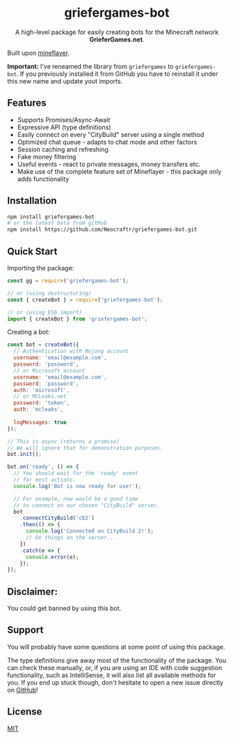 <div align="center">

# griefergames-bot

A high-level package for easily creating bots for the Minecraft network **GrieferGames.net**.

</div>

Built upon [mineflayer](https://github.com/PrismarineJS/mineflayer).

**Important:** I've reneamed the library from `griefergames` to `griefergames-bot`. If you previously installed it from GitHub you have to reinstall it under this new name and update yout imports.

## Features

- Supports Promises/Async-Await
- Expressive API (type definitions)
- Easily connect on every "CityBuild" server using a single method
- Optimized chat queue - adapts to chat mode and other factors
- Session caching and refreshing
- Fake money filtering
- Useful events - react to private messages, money transfers etc.
- Make use of the complete feature set of Mineflayer - this package only adds functionality

## Installation
```bash
npm install griefergames-bot
# or the latest beta from gitHub
npm install https://github.com/Neocraftr/griefergames-bot.git
```

## Quick Start

Importing the package:

```javascript
const gg = require('griefergames-bot');

// or (using destructuring)
const { createBot } = require('griefergames-bot');

// or (using ES6 import)
import { createBot } from 'griefergames-bot';
```

Creating a bot:

```javascript
const bot = createBot({
  // Authentication with Mojang account
  username: 'email@example.com',
  password: 'password',
  // or Microsoft account
  username: 'email@example.com',
  password: 'password',
  auth: 'microsoft',
  // or MCLeaks.net
  password: 'token',
  auth: 'mcleaks',
  
  logMessages: true
});

// This is async (returns a promise)
// We will ignore that for demonstration purposes.
bot.init();

bot.on('ready', () => {
  // You should wait for the 'ready' event
  // for most actions.
  console.log('Bot is now ready for use!');

  // For example, now would be a good time
  // to connect on our chosen "CityBuild" server.
  bot
    .connectCityBuild('cb2')
    .then(() => {
      console.log('Connected on CityBuild 2!');
      // Do things on the server...
    })
    .catch(e => {
      console.error(e);
    });
});
```

## Disclaimer:
You could get banned by using this bot.

## Support

You will probably have some questions at some point of using this package.

The type definitions give away most of the functionality of the package. You can check these manually, or, if you are using an IDE with code suggestion functionality, such as IntelliSense, it will also list all available methods for you.
If you end up stuck though, don't hesitate to open a new issue directly on [GitHub](https://github.com/Neocraftr/griefergames-bot/issues)!

## License

[MIT](https://github.com/Neocraftr/griefergames-bot/blob/master/LICENSE.md)
